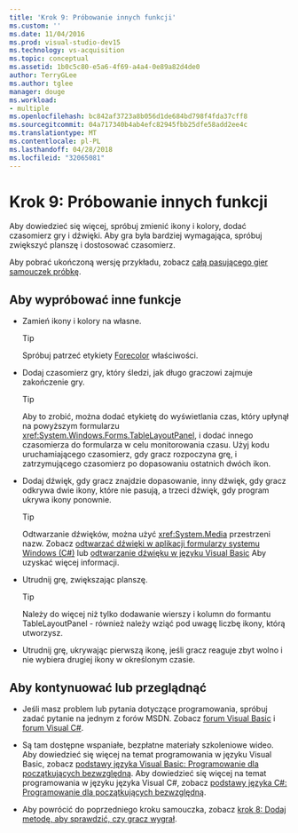 ```yaml
---
title: 'Krok 9: Próbowanie innych funkcji'
ms.custom: ''
ms.date: 11/04/2016
ms.prod: visual-studio-dev15
ms.technology: vs-acquisition
ms.topic: conceptual
ms.assetid: 1b0c5c80-e5a6-4f69-a4a4-0e89a82d4de0
author: TerryGLee
ms.author: tglee
manager: douge
ms.workload:
- multiple
ms.openlocfilehash: bc842af3723a8b056d1de684bd798f4fda37cff8
ms.sourcegitcommit: 04a717340b4ab4efc82945fbb25dfe58add2ee4c
ms.translationtype: MT
ms.contentlocale: pl-PL
ms.lasthandoff: 04/28/2018
ms.locfileid: "32065081"
---
```

# <a name="step-9-try-other-features"></a>Krok 9: Próbowanie innych funkcji
Aby dowiedzieć się więcej, spróbuj zmienić ikony i kolory, dodać czasomierz gry i dźwięki. Aby gra była bardziej wymagająca, spróbuj zwiększyć planszę i dostosować czasomierz.  
  
 Aby pobrać ukończoną wersję przykładu, zobacz [całą pasującego gier samouczek próbkę](http://code.msdn.microsoft.com/Complete-Matching-Game-4cffddba).  
  
## <a name="to-try-other-features"></a>Aby wypróbować inne funkcje  

-   Zamień ikony i kolory na własne.  

    > [!TIP]
    >  Spróbuj patrzeć etykiety [Forecolor](http://msdn.microsoft.com/library/system.windows.forms.control.forecolor.aspx) właściwości.  

-   Dodaj czasomierz gry, który śledzi, jak długo graczowi zajmuje zakończenie gry.  

    > [!TIP]
    >  Aby to zrobić, można dodać etykietę do wyświetlania czas, który upłynął na powyższym formularzu <xref:System.Windows.Forms.TableLayoutPanel>, i dodać innego czasomierza do formularza w celu monitorowania czasu. Użyj kodu uruchamiającego czasomierz, gdy gracz rozpoczyna grę, i zatrzymującego czasomierz po dopasowaniu ostatnich dwóch ikon.  

-   Dodaj dźwięk, gdy gracz znajdzie dopasowanie, inny dźwięk, gdy gracz odkrywa dwie ikony, które nie pasują, a trzeci dźwięk, gdy program ukrywa ikony ponownie.  

    > [!TIP]
    >  Odtwarzanie dźwięków, można użyć <xref:System.Media> przestrzeni nazw. Zobacz [odtwarzać dźwięki w aplikacji formularzy systemu Windows (C#)](http://youtu.be/qOh4ooHg1UU) lub [odtwarzanie dźwięku w języku Visual Basic](http://youtu.be/-4oPDeQrtMs) Aby uzyskać więcej informacji.  
  
-   Utrudnij grę, zwiększając planszę.  

    > [!TIP]
    >  Należy do więcej niż tylko dodawanie wierszy i kolumn do formantu TableLayoutPanel - również należy wziąć pod uwagę liczbę ikony, którą utworzysz.  

-   Utrudnij grę, ukrywając pierwszą ikonę, jeśli gracz reaguje zbyt wolno i nie wybiera drugiej ikony w określonym czasie.  

## <a name="to-continue-or-review"></a>Aby kontynuować lub przeglądnąć  
  
-   Jeśli masz problem lub pytania dotyczące programowania, spróbuj zadać pytanie na jednym z forów MSDN. Zobacz [forum Visual Basic](http://social.msdn.microsoft.com/Forums/home?forum=vbgeneral) i [forum Visual C#](http://social.msdn.microsoft.com/Forums/home?forum=csharpgeneral).  
  
-   Są tam dostępne wspaniałe, bezpłatne materiały szkoleniowe wideo. Aby dowiedzieć się więcej na temat programowania w języku Visual Basic, zobacz [podstawy języka Visual Basic: Programowanie dla początkujących bezwzględną](http://channel9.msdn.com/Series/Visual-Basic-Development-for-Absolute-Beginners). Aby dowiedzieć się więcej na temat programowania w języku języka Visual C#, zobacz [podstawy języka C#: Programowanie dla początkujących bezwzględną](http://channel9.msdn.com/Series/C-Sharp-Fundamentals-Development-for-Absolute-Beginners).  
  
-   Aby powrócić do poprzedniego kroku samouczka, zobacz [krok 8: Dodaj metodę, aby sprawdzić, czy gracz wygrał](../ide/step-8-add-a-method-to-verify-whether-the-player-won.md).
